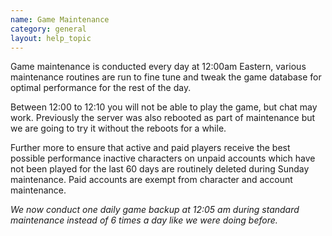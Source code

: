 ```yaml
---
name: Game Maintenance
category: general
layout: help_topic
---
```

Game maintenance is conducted every day at 12:00am Eastern, various maintenance routines are run to fine tune and tweak the game database for optimal performance for the rest of the day.

Between 12:00 to 12:10 you will not be able to play the game, but chat may work. Previously the server was also rebooted as part of maintenance but we are going to try it without the reboots for a while.

Further more to ensure that active and paid players receive the best possible performance inactive characters on unpaid accounts which have not been played for the last 60 days are routinely deleted during Sunday maintenance. Paid accounts are exempt from character and account maintenance.

_We now conduct one daily game backup at 12:05 am during standard maintenance instead of 6 times a day like we were doing before._